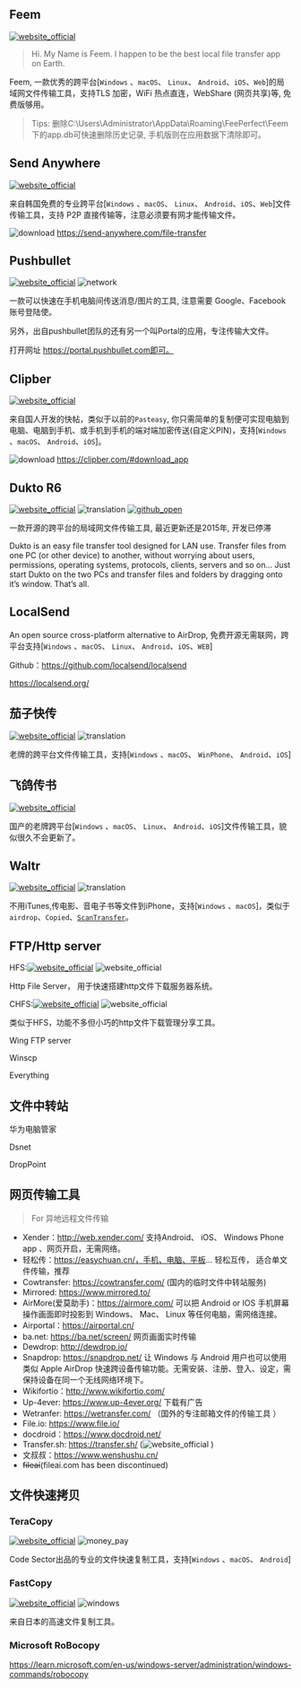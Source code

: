 
## Feem
[![website_official](https://gitbook07.oss-cn-hangzhou.aliyuncs.com/website_official.svg)](https://www.feem.io/) 

> Hi. My Name is Feem.
I happen to be the best local file transfer app on Earth.

Feem, 一款优秀的跨平台[`Windows` 、`macOS`、 `Linux`、 `Android`、`iOS`、`Web`]的局域网文件传输工具，支持TLS 加密，WiFi 热点直连，WebShare (网页共享)等, 免费版够用。

> Tips: 删除C:\Users\Administrator\AppData\Roaming\FeePerfect\Feem下的app.db可快速删除历史记录, 手机版则在应用数据下清除即可。

## Send Anywhere
[![website_official](https://gitbook07.oss-cn-hangzhou.aliyuncs.com/website_official.svg)](https://send-anywhere.com) 

来自韩国免费的专业跨平台[`Windows` 、`macOS`、 `Linux`、 `Android`、`iOS`、`Web`]文件传输工具，支持 P2P 直接传输等，注意必须要有网才能传输文件。

![download](https://gitbook07.oss-cn-hangzhou.aliyuncs.com/download.svg)  https://send-anywhere.com/file-transfer

## Pushbullet
[![website_official](https://gitbook07.oss-cn-hangzhou.aliyuncs.com/website_official.svg)](https://www.autohotkey.com/) ![network](https://gitbook07.oss-cn-hangzhou.aliyuncs.com/network.svg)

一款可以快速在手机电脑间传送消息/图片的工具, 注意需要 Google、Facebook 账号登陆使。

另外，出自pushbullet团队的还有另一个叫Portal的应用，专注传输大文件。

打开网址 https://portal.pushbullet.com即可。

## Clipber
[![website_official](https://gitbook07.oss-cn-hangzhou.aliyuncs.com/website_official.svg)](http://clipber.com)

来自国人开发的快帖，类似于以前的`Pasteasy`, 你只需简单的复制便可实现电脑到电脑、电脑到手机、或手机到手机的端对端加密传送(自定义PIN)，支持[`Windows` 、`macOS`、 `Android`、`iOS`]。

![download](https://gitbook07.oss-cn-hangzhou.aliyuncs.com/download.svg) https://clipber.com/#download_app

## Dukto R6
[![website_official](https://gitbook07.oss-cn-hangzhou.aliyuncs.com/website_official.svg)](https://www.msec.it/blog/dukto/) ![translation](https://gitbook07.oss-cn-hangzhou.aliyuncs.com/translation.svg) [![github_open](https://gitbook07.oss-cn-hangzhou.aliyuncs.com/github_open.svg)](https://sourceforge.net/projects/dukto/)

一款开源的跨平台的局域网文件传输工具, 最近更新还是2015年, 开发已停滞

Dukto is an easy file transfer tool designed for LAN use. Transfer files from one PC (or other device) to another, without worrying about users, permissions, operating systems, protocols, clients, servers and so on… Just start Dukto on the two PCs and transfer files and folders by dragging onto it’s window. That’s all.

## LocalSend

An open source cross-platform alternative to AirDrop, 免费开源无需联网，跨平台支持[`Windows` 、`macOS`、 `Linux`、 `Android`、`iOS`、`WEB`]

Github：https://github.com/localsend/localsend

https://localsend.org/

## 茄子快传
[![website_official](https://gitbook07.oss-cn-hangzhou.aliyuncs.com/website_official.svg)](https://www.ushareit.com/) ![translation](https://gitbook07.oss-cn-hangzhou.aliyuncs.com/translation.svg)

老牌的跨平台文件传输工具，支持[`Windows` 、`macOS`、 `WinPhone`、 `Android`、`iOS`]

## 飞鸽传书
[![website_official](https://gitbook07.oss-cn-hangzhou.aliyuncs.com/website_official.svg)](http://www.ipmsg.org.cn/)

国产的老牌跨平台[`Windows` 、`macOS`、 `Linux`、 `Android`、`iOS`]文件传输工具，貌似很久不会更新了。

## Waltr
[![website_official](https://gitbook07.oss-cn-hangzhou.aliyuncs.com/website_official.svg)](http://softorino.com/waltr/) ![translation](https://gitbook07.oss-cn-hangzhou.aliyuncs.com/translation.svg)

不用iTunes,传电影、音电子书等文件到iPhone，支持[`Windows` 、`macOS`]，类似于`airdrop`、`Copied`、[`ScanTransfer`](https://scantransfer.net/)。

## FTP/Http server

HFS:[![website_official](https://gitbook07.oss-cn-hangzhou.aliyuncs.com/website_official.svg)](https://www.rejetto.com/hfs/) ![website_official](https://gitbook07.oss-cn-hangzhou.aliyuncs.com/CMD.svg)

Http File Server， 用于快速搭建http文件下载服务器系统。


CHFS:[![website_official](https://gitbook07.oss-cn-hangzhou.aliyuncs.com/website_official.svg)](http://iscute.cn/chfs) ![website_official](https://gitbook07.oss-cn-hangzhou.aliyuncs.com/CMD.svg)

类似于HFS，功能不多但小巧的http文件下载管理分享工具。

Wing FTP server

Winscp

Everything

## 文件中转站

华为电脑管家

Dsnet

DropPoint

## 网页传输工具

> For 异地远程文件传输

- Xender：http://web.xender.com/ 支持Android、 iOS、 Windows Phone app 、网页开启，无需网络。
- 轻松传：https://easychuan.cn/，手机、电脑、平板... 轻松互传， 适合单文件传输，推荐
- Cowtransfer: https://cowtransfer.com/ (国内的临时文件中转站服务)
- Mirrored: https://www.mirrored.to/
- AirMore(爱莫助手)：https://airmore.com/ 可以把 Android or IOS 手机屏幕操作画面即时投影到 Windows、 Mac、 Linux 等任何电脑，需网络连接。
- Airportal：https://airportal.cn/
- ba.net: https://ba.net/screen/ 网页画面实时传输
- Dewdrop:  http://dewdrop.io/ 
-  Snapdrop: https://snapdrop.net/  让 Windows 与 Android 用户也可以使用类似 Apple AirDrop 快速跨设备传输功能。无需安装、注册、登入、设定，需保持设备在同一个无线网络环境下。
- Wikifortio：http://www.wikifortio.com/
- Up-4ever: https://www.up-4ever.org/ 下载有广告
- Wetranfer: https://wetransfer.com/ （国外的专注邮箱文件的传输工具 ）
- File.io: https://www.file.io/
- docdroid：https://www.docdroid.net/
- Transfer.sh: https://transfer.sh/ (![website_official](https://gitbook07.oss-cn-hangzhou.aliyuncs.com/CMD.svg) )
- 文叔叔：https://www.wenshushu.cn/
- ~~fileai~~(fileai.com has been discontinued)

## 文件快速拷贝

### TeraCopy
[![website_official](https://gitbook07.oss-cn-hangzhou.aliyuncs.com/website_official.svg)](http://codesector.com/teracopy) ![money_pay](https://gitbook07.oss-cn-hangzhou.aliyuncs.com/money_pay.svg)

Code Sector出品的专业的文件快速复制工具，支持[`Windows` 、`macOS`、 `Android`]

### FastCopy

[![website_official](https://gitbook07.oss-cn-hangzhou.aliyuncs.com/website_official.svg)](https://ipmsg.org/tools/fastcopy.html.en) ![windows](https://gitbook07.oss-cn-hangzhou.aliyuncs.com/windows.svg)

来自日本的高速文件复制工具。

### Microsoft RoBocopy

https://learn.microsoft.com/en-us/windows-server/administration/windows-commands/robocopy

